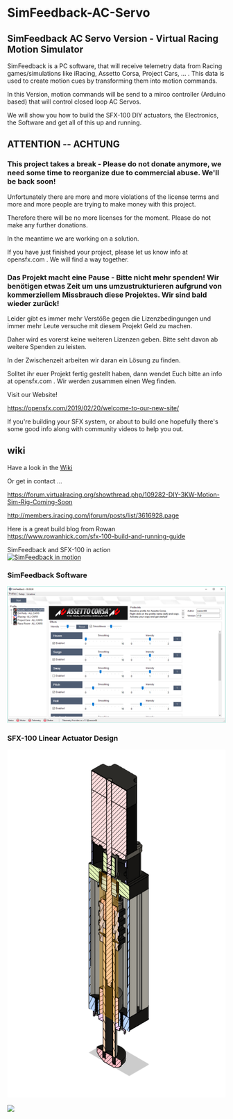 # SimFeedback-AC-Servo

## SimFeedback AC Servo Version - Virtual Racing Motion Simulator 

SimFeedback is a PC software, that will receive telemetry data from Racing games/simulations like iRacing, Assetto Corsa, Project Cars, ... . This data is used to create motion cues by transforming them into motion commands.

In this Version, motion commands will be send to a mirco controller (Arduino based) that will control closed loop AC Servos.

We will show you how to build the SFX-100 DIY actuators, the Electronics, the Software and get all of this up and running.


## ATTENTION -- ACHTUNG ##

### This project takes a break - Please do not donate anymore, we need some time to reorganize due to commercial abuse. We'll be back soon! ####

Unfortunately there are more and more violations of the license terms and more and more people are trying to make money with this project.

Therefore there will be no more licenses for the moment.
Please do not make any further donations.

In the meantime we are working on a solution.

If you have just finished your project, please let us know info at opensfx.com . We will find a way together.

### Das Projekt macht eine Pause - Bitte nicht mehr spenden! Wir benötigen etwas Zeit um uns umzustrukturieren aufgrund von kommerziellem Missbrauch diese Projektes. Wir sind bald wieder zurück! ####
Leider gibt es immer mehr Verstöße gegen die Lizenzbedingungen und immer mehr Leute versuche mit diesem Projekt Geld zu machen.

Daher wird es vorerst keine weiteren Lizenzen geben.
Bitte seht davon ab weitere Spenden zu leisten.

In der Zwischenzeit arbeiten wir daran ein Lösung zu finden.

Solltet ihr euer Projekt fertig gestellt haben, dann wendet Euch bitte an info at opensfx.com . Wir werden zusammen einen Weg finden.



Visit our Website!

https://opensfx.com/2019/02/20/welcome-to-our-new-site/

If you're building your SFX system, or about to build one hopefully there's some good info along with community videos to help you out. 

## wiki

Have a look in the [Wiki](../../wiki)

Or get in contact ...

https://forum.virtualracing.org/showthread.php/109282-DIY-3KW-Motion-Sim-Rig-Coming-Soon

http://members.iracing.com/jforum/posts/list/3616928.page

Here is a great build blog from Rowan<br>
https://www.rowanhick.com/sfx-100-build-and-running-guide

SimFeedback and SFX-100 in action<br>
[![SimFeedback in motion](https://img.youtube.com/vi/oKyzBDKgwR0/0.jpg)](https://www.youtube.com/watch?v=oKyzBDKgwR0)

### SimFeedback Software

![](./Docs/SimFeedback.png)

### SFX-100 Linear Actuator Design

![](./Docs/SFX100.png)

![](https://github.com/SimFeedback/SimFeedback-AC-Servo/raw/master/Docs/21_assembly.jpg)
